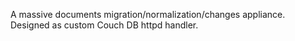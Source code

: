 A massive documents migration/normalization/changes appliance. Designed as custom Couch DB httpd handler.
